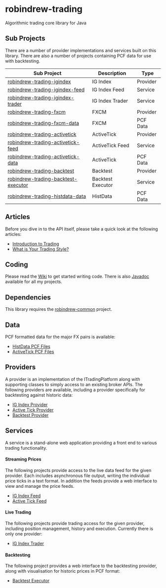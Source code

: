 # robindrew-trading
Algorithmic trading core library for Java

## Sub Projects
There are a number of provider implementations and services built on this library. There are also a number of projects containing PCF data for use with backtesting.

Sub Project | Description | Type
------------ | ------------- | -------------
[robindrew-trading-igindex](https://github.com/robindrew/robindrew-trading-igindex) | IG Index | Provider 
[robindrew-trading-igindex-feed](https://github.com/robindrew/robindrew-trading-igindex-feed) | IG Index Feed | Service
[robindrew-trading-igindex-trader](https://github.com/robindrew/robindrew-trading-igindex-trader) | IG Index Trader | Service
[robindrew-trading-fxcm](https://github.com/robindrew/robindrew-trading-fxcm) | FXCM | Provider
[robindrew-trading-fxcm-data](https://github.com/robindrew/robindrew-trading-fxcm-data) | FXCM | PCF Data
[robindrew-trading-activetick](https://github.com/robindrew/robindrew-trading-activetick) | ActiveTick | Provider
[robindrew-trading-activetick-feed](https://github.com/robindrew/robindrew-trading-activetick-feed) | ActiveTick Feed | Service
[robindrew-trading-activetick-data](https://github.com/robindrew/robindrew-trading-activetick-data) | ActiveTick | PCF Data
[robindrew-trading-backtest](https://github.com/robindrew/robindrew-trading-backtest) | Backtest | Provider
[robindrew-trading-backtest-executor](https://github.com/robindrew/robindrew-trading-backtest-executor) | Backtest Executor | Service
[robindrew-trading-histdata-data](https://github.com/robindrew/robindrew-trading-histdata-data) | HistData | PCF Data

## Articles
Before you dive in to the API itself, please take a quick look at the following articles:
* [Introduction to Trading](https://github.com/robindrew/robindrew-trading/wiki/Article:-Introduction-to-Trading)
* [What is Your Trading Style?](https://github.com/robindrew/robindrew-trading/wiki/Article:-What-is-Your-Trading-Style%3F)

## Coding
Please read the [Wiki](https://github.com/robindrew/robindrew-trading/wiki) to get started writing code.
There is also [Javadoc](https://htmlpreview.github.io/?https://raw.githubusercontent.com/robindrew/robindrew-javadoc/master/docs/index.html?overview-summary.html) available for all my projects.

## Dependencies
This library requires the [robindrew-common](https://github.com/robindrew/robindrew-common) project.

## Data
PCF formatted data for the major FX pairs is available:
* [HistData PCF Files](https://github.com/robindrew/robindrew-trading-histdata-data)
* [ActiveTick PCF Files](https://github.com/robindrew/robindrew-trading-activetick-data)

## Providers
A provider is an implementation of the ITradingPlatform along with supporting classes to simply access to an existing broker APIs.
The following providers are available, including a provider specifically for backtesting against historic data:
* [IG Index Provider](https://github.com/robindrew/robindrew-trading-igindex)
* [Active Tick Provider](https://github.com/robindrew/robindrew-trading-activetick)
* [Backtest Provider](https://github.com/robindrew/robindrew-trading-backtest)

## Services
A service is a stand-alone web application providing a front end to various trading functionality.

#### Streaming Prices
The following projects provide access to the live data feed for the given provider. Each includes asynchronous file output, writing the individual price ticks in a text format. In addition the feeds provide a web interface to view and manage the price feeds.
* [IG Index Feed](https://github.com/robindrew/robindrew-trading-igindex-feed)
* [Active Tick Feed](https://github.com/robindrew/robindrew-trading-activetick-feed)

#### Live Trading
The following projects provide trading access for the given provider, including position management, history and execution. Currently there is only one provider:
* [IG Index Trader](https://github.com/robindrew/robindrew-trading/wiki/Service:-IG-Index-Trader)

#### Backtesting
The following project provides a web interface to the backtesting provider, along with visualisation for historic prices in PCF format:
* [Backtest Executor](https://github.com/robindrew/robindrew-trading-backtest-executor)

